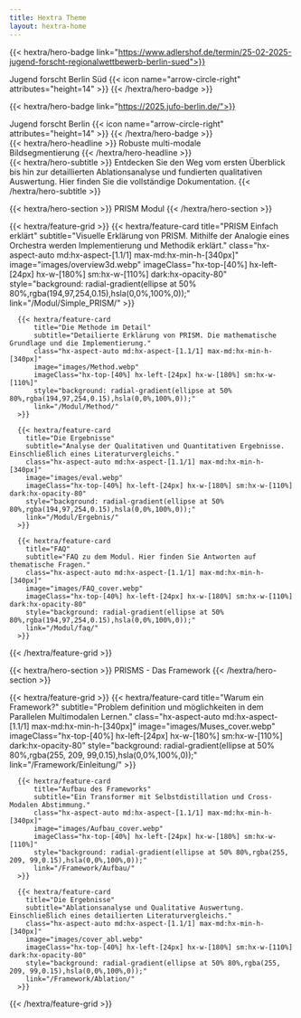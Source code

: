 ```yaml
---
title: Hextra Theme
layout: hextra-home
---
```



{{< hextra/hero-badge link="https://www.adlershof.de/termin/25-02-2025-jugend-forscht-regionalwettbewerb-berlin-sued">}}
  <div class="hx-w-2 hx-h-2 hx-rounded-full hx-bg-primary-400"></div>
  <span>Jugend forscht Berlin Süd</span>
  {{< icon name="arrow-circle-right" attributes="height=14" >}}
{{< /hextra/hero-badge >}}
  
{{< hextra/hero-badge link="https://2025.jufo-berlin.de/">}}
  <div class="hx-w-2 hx-h-2 hx-rounded-full hx-bg-custom-primary-400"></div>
  <span>Jugend forscht Berlin</span>
  {{< icon name="arrow-circle-right" attributes="height=14" >}}
{{< /hextra/hero-badge >}}
<div class="hx-mt-6 hx-mb-6">
{{< hextra/hero-headline >}}
  Robuste multi-modale&nbsp;<br class="sm:hx-block hx-hidden" />Bildsegmentierung
{{< /hextra/hero-headline >}}
</div>

<div class="hx-mb-12">
{{< hextra/hero-subtitle >}}
  Entdecken Sie den Weg vom ersten Überblick bis hin zur detaillierten Ablationsanalyse und fundierten qualitativen Auswertung. 
  Hier finden Sie die vollständige Dokumentation.
{{< /hextra/hero-subtitle >}}
</div>


<div class="hx-mt-6"></div>

{{< hextra/hero-section >}}
  PRISM Modul
{{< /hextra/hero-section >}}
<div class="hx-mt-6 hx-mb-6"></div>
{{< hextra/feature-grid >}}
      {{< hextra/feature-card
        title="PRISM Einfach erklärt"
        subtitle="Visuelle Erklärung von PRISM. Mithilfe der Analogie eines Orchestra werden Implementierung und Methodik erklärt."
        class="hx-aspect-auto md:hx-aspect-[1.1/1] max-md:hx-min-h-[340px]"
        image="images/overview3d.webp"
        imageClass="hx-top-[40%] hx-left-[24px] hx-w-[180%] sm:hx-w-[110%] dark:hx-opacity-80"
        style="background: radial-gradient(ellipse at 50% 80%,rgba(194,97,254,0.15),hsla(0,0%,100%,0));"
        link="/Modul/Simple_PRISM/"
      >}}

      {{< hextra/feature-card
          title="Die Methode im Detail"
          subtitle="Detailierte Erklärung von PRISM. Die mathematische Grundlage und die Implementierung."
          class="hx-aspect-auto md:hx-aspect-[1.1/1] max-md:hx-min-h-[340px]"
          image="images/Method.webp"
          imageClass="hx-top-[40%] hx-left-[24px] hx-w-[180%] sm:hx-w-[110%]"
          style="background: radial-gradient(ellipse at 50% 80%,rgba(194,97,254,0.15),hsla(0,0%,100%,0));"
          link="/Modul/Method/"
      >}}

      {{< hextra/feature-card
        title="Die Ergebnisse"
        subtitle="Analyse der Qualitativen und Quantitativen Ergebnisse. Einschließlich eines Literaturvergleichs."
        class="hx-aspect-auto md:hx-aspect-[1.1/1] max-md:hx-min-h-[340px]"
        image="images/eval.webp"
        imageClass="hx-top-[40%] hx-left-[24px] hx-w-[180%] sm:hx-w-[110%] dark:hx-opacity-80"
        style="background: radial-gradient(ellipse at 50% 80%,rgba(194,97,254,0.15),hsla(0,0%,100%,0));"
        link="/Modul/Ergebnis/"
      >}}

      {{< hextra/feature-card
        title="FAQ"
        subtitle="FAQ zu dem Modul. Hier finden Sie Antworten auf thematische Fragen."
        class="hx-aspect-auto md:hx-aspect-[1.1/1] max-md:hx-min-h-[340px]"
        image="images/FAQ_cover.webp"
        imageClass="hx-top-[40%] hx-left-[24px] hx-w-[180%] sm:hx-w-[110%] dark:hx-opacity-80"
        style="background: radial-gradient(ellipse at 50% 80%,rgba(194,97,254,0.15),hsla(0,0%,100%,0));"
        link="/Modul/faq/"
      >}}

{{< /hextra/feature-grid >}}

<div class="hx-mt-6 hx-mb-6"></div>

{{< hextra/hero-section >}}
  PRISMS - Das Framework
{{< /hextra/hero-section >}}

<div class="hx-mt-6 hx-mb-6"></div>

{{< hextra/feature-grid >}}
      {{< hextra/feature-card
        title="Warum ein Framework?"
        subtitle="Problem definition und möglichkeiten in dem Parallelen Multimodalen Lernen."
        class="hx-aspect-auto md:hx-aspect-[1.1/1] max-md:hx-min-h-[340px]"
        image="images/Muses_cover.webp"
        imageClass="hx-top-[40%] hx-left-[24px] hx-w-[180%] sm:hx-w-[110%] dark:hx-opacity-80"
        style="background: radial-gradient(ellipse at 50% 80%,rgba(255, 209, 99,0.15),hsla(0,0%,100%,0));"
        link="/Framework/Einleitung/"
      >}}

      {{< hextra/feature-card
          title="Aufbau des Frameworks"
          subtitle="Ein Transformer mit Selbstdistillation und Cross-Modalen Abstimmung."
          class="hx-aspect-auto md:hx-aspect-[1.1/1] max-md:hx-min-h-[340px]"
          image="images/Aufbau_cover.webp"
          imageClass="hx-top-[40%] hx-left-[24px] hx-w-[180%] sm:hx-w-[110%]"
          style="background: radial-gradient(ellipse at 50% 80%,rgba(255, 209, 99,0.15),hsla(0,0%,100%,0));"
          link="/Framework/Aufbau/"
      >}}

      {{< hextra/feature-card
        title="Die Ergebnisse"
        subtitle="Ablationsanalyse und Qualitative Auswertung. Einschließlich eines detailierten Literaturvergleichs."
        class="hx-aspect-auto md:hx-aspect-[1.1/1] max-md:hx-min-h-[340px]"
        image="images/cover_abl.webp"
        imageClass="hx-top-[40%] hx-left-[24px] hx-w-[180%] sm:hx-w-[110%] dark:hx-opacity-80"
        style="background: radial-gradient(ellipse at 50% 80%,rgba(255, 209, 99,0.15),hsla(0,0%,100%,0));"
        link="/Framework/Ablation/"
      >}}

{{< /hextra/feature-grid >}}
